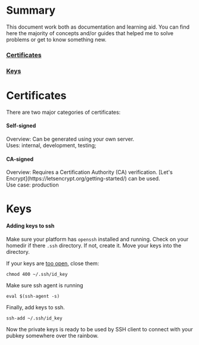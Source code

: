 # Summary
This document work both as documentation and learning aid.
You can find here the majority of concepts and/or guides that helped me to solve problems or get to know something new.

### [Certificates](#certs)
### [Keys](#keys)

# <a name=certs>Certificates</a>
There are two major categories of certificates:

#### Self-signed
<p> Overview: Can be generated using your own server.
<br>Uses: internal, development, testing;
</p>

#### CA-signed
<p>Overview: Requires a Certification Authority (CA) verification. [Let's Encrypt](https://letsencrypt.org/getting-started/) can be used.
<br>Use case: production </p>

# <a name=keys>Keys</a>

#### Adding keys to ssh

Make sure your platform has `openssh` installed and running. Check on your homedir if there `.ssh` directory. If not, create it.
Move your keys into the directory.

If your keys are [too open](https://stackoverflow.com/questions/9270734/ssh-permissions-are-too-open-error), close them:
```
chmod 400 ~/.ssh/id_key
```

Make sure ssh agent is running
```
eval $(ssh-agent -s)
```

Finally, add keys to ssh.
```
ssh-add ~/.ssh/id_key
```

Now the private keys is ready to be used by SSH client to connect with your pubkey somewhere over the rainbow. 
